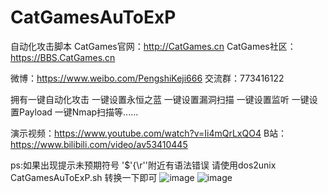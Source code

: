 # CatGamesAuToExP
自动化攻击脚本
CatGames官网：http://CatGames.cn
CatGames社区：https://BBS.CatGames.cn

微博：https://www.weibo.com/PengshiKeji666
交流群：773416122

拥有一键自动化攻击
一键设置永恒之蓝
一键设置漏洞扫描
一键设置监听
一键设置Payload
一键Nmap扫描等......

演示视频：https://www.youtube.com/watch?v=Ii4mQrLxQO4
B站：https://www.bilibili.com/video/av53410445

ps:如果出现提示未预期符号 '$'{\r''附近有语法错误 请使用dos2unix CatGamesAuToExP.sh 转换一下即可
![image](https://github.com/CatGamesGa0/CatGamesAuToExP/blob/master/images/TIM%E6%88%AA%E5%9B%BE20190523195948.png)
![image](https://github.com/CatGamesGa0/CatGamesAuToExP/blob/master/images/LOGO.jpg)
